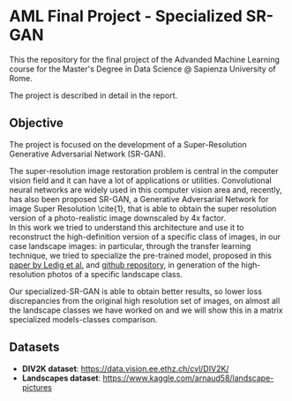 # AML Final Project - Specialized SR-GAN

This the repository for the final project of the Advanded Machine Learning course for the Master's Degree in Data Science @ Sapienza University of Rome.

The project is described in detail in the report.

## Objective

The project is focused on the development of a Super-Resolution Generative Adversarial Network (SR-GAN).

The super-resolution image restoration problem is central in the computer vision field and it can have a lot of applications or utilities. Convolutional neural networks are widely used in this computer vision area and, recently, has also been proposed SR-GAN, a Generative Adversarial Network for image Super Resolution \cite{1}, that is able to obtain the super resolution version of a photo-realistic image downscaled by 4x factor.  
In this work we tried to understand this architecture and use it to reconstruct the high-definition version of a specific class of images, in our case landscape images: in particular, through the transfer learning technique, we tried to specialize the pre-trained model, proposed in this [paper by Ledig et al.](https://arxiv.org/pdf/1609.04802.pdf) and [github repository](https://github.com/tensorlayer/srgan), in generation of the high-resolution photos of a specific landscape class.

Our specialized-SR-GAN is able to obtain better results, so lower loss discrepancies from the original high resolution set of images, on almost all the landscape classes we have worked on and we will show this in a matrix specialized models-classes comparison.


## Datasets
- **DIV2K dataset**: https://data.vision.ee.ethz.ch/cvl/DIV2K/
- **Landscapes dataset**: https://www.kaggle.com/arnaud58/landscape-pictures